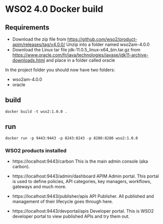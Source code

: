 # WSO2 4.0 Docker build

## Requirements

- Download the zip file from https://github.com/wso2/product-apim/releases/tag/v4.0.0/
  Unzip into a folder named wso2am-4.0.0
- Download the Linux tar file jdk-11.0.5_linux-x64_bin.tar.gz from https://www.oracle.com/fr/java/technologies/javase/jdk11-archive-downloads.html and place in a folder called oracle

In the project folder you should now have two folders:
- wso2am-4.0.0
- oracle




## build
```
docker build -t wso2:1.0.0 .
```

## run

```
docker run -p 9443:9443 -p 8243:8243 -p 8280:8280 wso2:1.0.0
```


### WSO2 products installed

- https://localhost:9443/carbon
  This is the main admin console (aka carbon).

- https://localhost:9443/admin/dashboard
  APIM Admin portal. This portal is used to define policies, API categories, key managers, workflows, gateways and much more.

- https://localhost:9443/publisher/apis
  API Publisher. All published and management of their lifecycle goes through here.

- https://localhost:9443/devportal/apis
  Developer portal. This is WSO2 developer portal to view published APIs and try them out.

